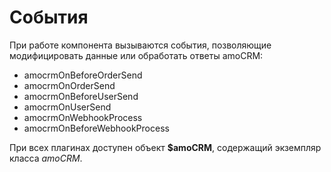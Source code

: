 # События

При работе компонента вызываются события, позволяющие модифицировать данные или обработать ответы amoCRM:

* amocrmOnBeforeOrderSend
* amocrmOnOrderSend
* amocrmOnBeforeUserSend
* amocrmOnUserSend
* amocrmOnWebhookProcess
* amocrmOnBeforeWebhookProcess

При всех плагинах доступен объект **$amoCRM**, содержащий экземпляр класса _amoCRM_.
